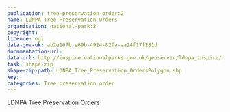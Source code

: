 ```yaml
---
publication: tree-preservation-order:2
name: LDNPA Tree Preservation Orders
organisation: national-park:2
copyright:
licence: ogl
data-gov-uk: ab2e167b-e69b-4924-82fa-aa24f17f281d
documentation-url:
data-url: http://inspire.nationalparks.gov.uk/geoserver/ldnpa_inspire/ows?service=WFS&request=GetFeature&version=2.0.0&typeName=ldnpa_inspire:LDNPA_Tree_Preservation_Orders&outputFormat=shape-zip
task: shape-zip
shape-zip-path: LDNPA_Tree_Preservation_OrdersPolygon.shp
key:
categories: Tree preservation order
---
```


LDNPA Tree Preservation Orders
